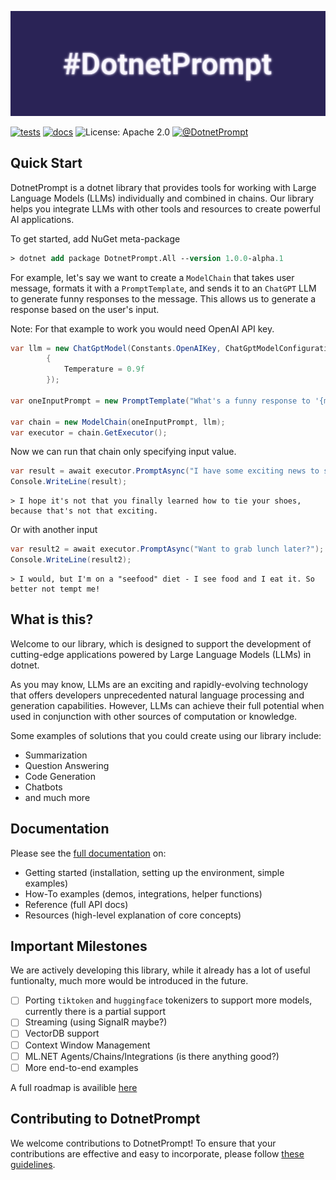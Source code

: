 ![Image](./docs/images/logo.png)

[![tests](https://github.com/xakpc/DotnetPrompt/actions/workflows/dotnet.yml/badge.svg)](https://github.com/xakpc/DotnetPrompt/actions/workflows/dotnet.yml)
[![docs](https://github.com/xakpc/DotnetPrompt/actions/workflows/docs.yml/badge.svg)](https://github.com/xakpc/DotnetPrompt/actions/workflows/docs.yml)
![License: Apache 2.0](https://img.shields.io/github/license/xakpc/DotnetPrompt)
[![@DotnetPrompt](https://img.shields.io/twitter/follow/dotnetprompt?style=social)](https://twitter.com/dotnetprompt)

## Quick Start

DotnetPrompt is a dotnet library that provides tools for working with Large Language Models (LLMs) individually and combined in chains.
Our library helps you integrate LLMs with other tools and resources to create powerful AI applications. 

To get started, add NuGet meta-package

```ps
> dotnet add package DotnetPrompt.All --version 1.0.0-alpha.1
```

For example, let's say we want to create a `ModelChain` that takes user message, formats it with a `PromptTemplate`, 
and sends it to an `ChatGPT` LLM to generate funny responses to the message. This allows us to generate a response based on the user's input.

Note: For that example to work you would need OpenAI API key.

```csharp
var llm = new ChatGptModel(Constants.OpenAIKey, ChatGptModelConfiguration.Default with
        {
            Temperature = 0.9f
        });

var oneInputPrompt = new PromptTemplate("What's a funny response to '{message}'");

var chain = new ModelChain(oneInputPrompt, llm);
var executor = chain.GetExecutor();
```

Now we can run that chain only specifying input value.

```csharp
var result = await executor.PromptAsync("I have some exciting news to share with you!");
Console.WriteLine(result);
```
```text
> I hope it's not that you finally learned how to tie your shoes, because that's not that exciting.
```

Or with another input

```csharp
var result2 = await executor.PromptAsync("Want to grab lunch later?");
Console.WriteLine(result2);
```
```text
> I would, but I'm on a "seefood" diet - I see food and I eat it. So better not tempt me!
```

## What is this?

Welcome to our library, which is designed to support the development of cutting-edge applications powered by Large Language Models (LLMs) in dotnet.

As you may know, LLMs are an exciting and rapidly-evolving technology that offers developers unprecedented natural language processing and generation capabilities. 
However, LLMs can achieve their full potential when used in conjunction with other sources of computation or knowledge.


Some examples of solutions that you could create using our library include:

- Summarization
- Question Answering
- Code Generation
- Chatbots
- and much more

## Documentation

Please see the [full documentation](https://xakpc.github.io/DotnetPrompt/index.html) on:

- Getting started (installation, setting up the environment, simple examples)
- How-To examples (demos, integrations, helper functions)
- Reference (full API docs)
- Resources (high-level explanation of core concepts)

## Important Milestones

We are actively developing this library, while it already has a lot of useful funtionalty, much more would be introduced in the future.

- [ ] Porting `tiktoken` and `huggingface` tokenizers to support more models, currently there is a partial support
- [ ] Streaming (using SignalR maybe?)
- [ ] VectorDB support
- [ ] Context Window Management
- [ ] ML.NET Agents/Chains/Integrations (is there anything good?)
- [ ] More end-to-end examples

A full roadmap is  availible [here](ROADMAP.md)

## Contributing to DotnetPrompt

We welcome contributions to DotnetPrompt! To ensure that your contributions are effective and easy to incorporate, please follow [these guidelines](CONTRIBUTING.md).
